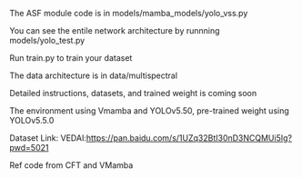 
The ASF module code is in models/mamba_models/yolo_vss.py

You can see the entile network architecture by runnning models/yolo_test.py

Run train.py to train your dataset

The data architecture is in data/multispectral

Detailed instructions, datasets, and trained weight is coming soon

The environment using Vmamba and YOLOv5.50, pre-trained weight using YOLOv5.5.0

Dataset Link:
VEDAI:https://pan.baidu.com/s/1UZq32BtI30nD3NCQMUi5Ig?pwd=5021 

Ref code from CFT and VMamba
